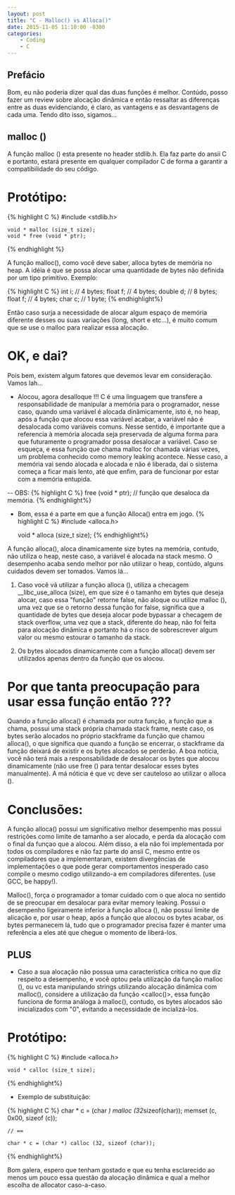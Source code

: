 ```yaml
---
layout: post
title: "C - Malloc() vs Alloca()"
date: 2015-11-05 11:10:00 -0300
categories:
    - Coding
    - C
---
```


## Prefácio

Bom, eu não poderia dizer qual das duas funções é melhor. Contúdo, posso fazer um review sobre 
alocação dinâmica e então ressaltar as diferenças entre as duas evidenciando, é claro, as vantagens
e as desvantagens de cada uma. Tendo dito isso, sigamos...

## malloc ()

A função malloc () esta presente no header stdlib.h. Ela faz parte do ansii C e portanto, estará presente
em qualquer compilador C de forma a garantir a compatibilidade do seu código.

# Protótipo:
{% highlight C %}
    #include <stdlib.h>
    
    void * malloc (size_t size);
    void * free (void * ptr);
{% endhighlight %}
    
A função malloc(), como você deve saber, alloca <size> bytes de memória no heap. A idéia é que se possa alocar
uma quantidade de bytes não definida por um tipo primitivo. Exemplo:

{% highlight C %}
    int i;      // 4 bytes;
    float f;    // 4 bytes;
    double d;   // 8 bytes;
    float f;    // 4 bytes;
    char c;     // 1 byte;
{% endhighlight%}

Então caso surja a necessidade de alocar algum espaço de memória diferente desses ou suas variações (long, short e etc...), é muito comum que se use o malloc para realizar essa alocação.


# OK, e dai?

Pois bem, existem algum fatores que devemos levar em consideração. Vamos lah...

 - Alocou, agora desalloque !!!
 C é uma linguagem que transfere a responsabilidade de manipular a memória para o programador, nesse caso, quando uma variável é alocada 
 dinâmicamente, isto é, no heap, após a função que alocou essa variável acabar, a variável não é desalocada como variáveis comuns. Nesse sentido, é importante que a referencia à memória alocada seja preservada de alguma forma para que futuramente o programador possa desalocar a variável. Caso se esqueça, e essa função que chama malloc for chamada várias vezes, um problema conhecido como memory leaking acontece. Nesse caso, a memória vai sendo alocada e alocada e não é liberada, dai o sistema começa a ficar mais lento, até que enfim, para de funcionar por estar com a memória entupida.
 
 -- OBS: 
{% highlight C %}
    free (void * ptr); // função que desaloca <ptr> da memória.
{% endhighlight%}

 - Bom, essa é a parte em que a função Alloca() entra em jogo.
{% highlight C %}
    #include <alloca.h>
    
    void * alloca (size_t size);
{% endhighlight%}

A função alloca(), aloca dinamicamente size bytes na memória, contudo, não utiliza o heap, neste caso, a variável é alocada na stack mesmo. O desempenho acaba sendo melhor por não utilizar o heap, contúdo, alguns cuidados devem ser tomados. Vamos lá...

1. Caso você vá utilizar a função alloca (), utiliza a checagem __libc_use_alloca (size), em que size é o tamanho em bytes que deseja alocar,
caso essa "função" retorne false, não aloque ou utilize malloc (), uma vez que se o retorno dessa função for false, significa que a quantidade de bytes que deseja alocar pode bypassar a checagem de stack overflow, uma vez que a stack, diferente do heap, não foi feita para alocação dinâmica e portanto há o risco de sobrescrever algum valor ou mesmo estourar o tamanho da stack.

2. Os bytes alocados dinamicamente com a função alloca() devem ser utilizados apenas dentro da função que os alocou.

# Por que tanta preocupação para usar essa função então ???

Quando a função alloca() é chamada por outra função, a função que a chama, possui uma stack própria chamada stack frame, neste caso, os bytes serão alocados no próprio stackframe da função que chamou alloca(), o que significa que quando a função se encerrar, o stackframe da função deixará de existir e os bytes alocados se perderão. A boa notícia, você não terá mais a responsabilidade de desalocar os bytes que alocou dinamicamente (não use free () para tentar desalocar esses bytes manualmente). A má nóticia é que vc deve ser cauteloso ao utilizar o alloca ().

# Conclusões:

A função alloca() possui um significativo melhor desempenho mas possui restrições como limite de tamanho a ser alocado, e perda da alocação com o final da funçao que a alocou. Além disso, a ela não foi implementada por todos os compiladores e não faz parte do ansii C, mesmo entre os compiladores que a implementaram, existem divergências de implementações o que pode gerar comportamentos inesperado caso compile o mesmo codigo utilizando-a em compiladores diferentes. (use GCC, be happy!).

Malloc(), força o programador a tomar cuidado com o que aloca no sentido de se preocupar em desalocar para evitar memory leaking. Possui o desempenho ligeiramente inferior à função alloca (), não possui limite de alicação e, por usar o heap, após a função que alocou os bytes acabar, os bytes permanecem lá, tudo que o programador precisa fazer é manter uma referência a eles até que chegue o momento de liberá-los.

## PLUS

 - Caso a sua alocação não possua uma característica crítica no que diz respeito a desempenho, e você optou pela utilização da função malloc (), ou vc esta manipulando strings utilizando alocação dinâmica com malloc(), considere a utilização da função <calloc()>, essa função funciona de forma análoga à malloc(), contudo, os bytes alocados são inicializados com "0", evitando a necessidade de incializá-los.
 
# Protótipo:
{% highlight C %}
    #include <alloca.h>
    
    void * calloc (size_t size);
{% endhighlight%}

 - Exemplo de substituição:
 
 {% highlight C %}
    char * c = (char *) malloc (32*sizeof(char));
    memset (c, 0x00, sizeof (c));
    
    // ==
    
    char * c = (char *) calloc (32, sizeof (char));
{% endhighlight%}

Bom galera, espero que tenham gostado e que eu tenha esclarecido ao menos um pouco essa questão da alocação dinâmica e qual a melhor
escolha de allocator caso-a-caso.

